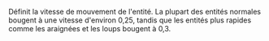 Définit la vitesse de mouvement de l'entité. La plupart des entités normales bougent à une vitesse d'environ 0,25, tandis que les entités plus rapides comme les araignées et les loups bougent à 0,3.
